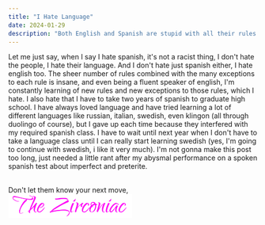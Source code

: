 ```yaml
---
title: "I Hate Language"
date: 2024-01-29
description: "Both English and Spanish are stupid with all their rules and exceptions to the rules"
---
```

Let me just say, when I say I hate spanish, it's not a racist thing, I don't hate the people, I hate their language. And I don't hate just spanish either, I hate english too. The sheer number of rules combined with the many exceptions to each rule is insane, and even being a fluent speaker of english, I'm constantly learning of new rules and new exceptions to those rules, which I hate. I also hate that I have to take two years of spanish to graduate high school. I have always loved language and have tried learning a lot of different languages like russian, italian, swedish, even klingon (all through duolingo of course), but I gave up each time because they interfered with my required spanish class. I have to wait until next year when I don't have to take a language class until I can really start learning swedish (yes, I'm going to continue with swedish, i like it very much). I'm not gonna make this post too long, just needed a little rant after my abysmal performance on a spoken spanish test about imperfect and preterite.
&nbsp;  
&nbsp;  

Don't let them know your next move,  
<img src="https://github.com/ZirconiaCubed3v2/ZirconiaCubed3v2.github.io/blob/main/_images/sig.png?raw=true" alt="signature" style="width:250px;"/>
